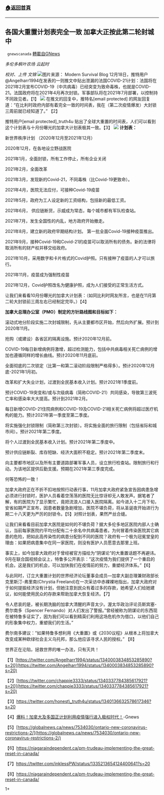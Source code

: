 ###  [:house:返回首頁](https://github.com/ourhimalayas/txt)
---

## 各国大重置计划表完全一致 加拿大正按此第二轮封城中
` gnewscanada` [轉載自GNews](https://gnews.org/zh-hans/672917/)

*多伦多枫叶农场  云起时*

*校对、上传 文锦*
![]()![](https://gnews-media-offload.s3.amazonaws.com/wp-content/uploads/2020/12/21090817/reset.jpg)图片来源： Modern Survival Blog
12月18日，推特用户@Angelharr1994在发表的一则推文中贴出泄漏的法国COVID-21计划：法国将在2021年2月宣布COVID-19（中共病毒）已经突变为致命毒株，也就是COVID-21。法国政府将在2021年4月再次封锁。军事部队将在2021年7月部署，以控制持不同政见者。【1】
![]()![](https://gnews-media-offload.s3.amazonaws.com/wp-content/uploads/2020/12/21090134/EpimYs1XEAAR5IW.jpg)
在推文的回复中，推特名[email protected] 的网友回复道：“在比利时政府内部有着完全一致的时间表，我在（第二次疫情爆发）大封锁三周前就已经知道了。” 【2】

推特用户[email protected]\_truth4u 贴出了全球大重置的时间表，人们可以看到这个计划表与十月份曝光的加拿大计划表极其一致。【3】
![]()![](https://gnews-media-offload.s3.amazonaws.com/wp-content/uploads/2020/12/21085707/fdsfa.jpg)
**计划表：**

新世界秩序计划 （2020年12月至2021年12月）

2020年12月，在各地设立野战医院

2021年1月，全面封锁，所有工作停止，所有企业关闭

2021年2月，全面改革

2021年3月，发现新的Covid-21，不同毒株（比Covid-19更致命）。

2021年4月，医院无法应付，可接种Covid-19疫苗

2021年5月，政府为工人设定新的工资结构，包括新的最低工资。

2021年6月， 供应链断货，示威成为常态，每个城市都有军队检查站。

2021年7月，发生全国性的内乱，地方政府开始撤走。

2021年8月，建立新的政府早期结构计划。 第一批全面Covid-19接种疫苗推出。

2021年9月，接种Covid-19和Covid-21的疫苗可以取消所有的债务。新的法律将取消所有的财产权并移交给政府。

2021年10月，采用数字和卡片格式的Covid护照。只有接种了疫苗的人才可以旅行。

2021年11月，疫苗成为强制性疫苗

2021年12月，Covid护照改名为健康护照，成为人们接受的正常生活方式。

让我们来看看10月份曝光的加拿大计划表：（如同比利时网友所言，也是在11月第二轮大封锁前三周左右已经制定完毕。）【4】

**加拿大总理办公室（PMO）制定的方针路线图和目标如下：**

滚动式地分阶段实施二次封城限制，先从主要都市区开始，然后向外扩展。预计到2020年11月。

抢购（或建设）各省区的隔离设施。预计2020年12月前。

COVID-19每日新增病例将激增，超过检测能力，包括中共病毒相关死亡病例的增加也遵循同样的增长曲线。预计2020年11月底前。

全面彻底的二次锁定（比第一和第二滚动阶段限制严格得多）。预计2020年12月底-2021年1月初。

改革和扩大失业计划，过渡到全民基本收入计划。预计2021年1季度前。

预计COVID-19突变和/或与次级病毒（简称COVID-21）共同感染，导致第三波死亡率和感染率大大提高。预计到2021年2月。

每日新增COVID-21住院病例和COVID-19及COVID-21相关死亡病例将超过医疗机构的能力。预计2021年第一季度至第二季度。

将实施强化封锁限制（简称第三次封锁）。将实施全面的旅行限制（包括省际和城市间）。预计2021年第二季度。

将个人过渡到全民基本收入计划。预计2021年第二季度中。

预计供应链断裂、库存短缺、经济大面积不稳定。预计2021年第二季度末。

向主要都市地区以及所有主要道路部署军事人员，设立旅行检查站。限制旅行和行动。为该地区提供后勤支援。预期在2021年第三季度完成。

何等恐怖的一致！

加拿大政府正在不折不扣地按照行动表行事，11月加拿大政府紧急宣告因病患急增必须进行封锁时，医护人员看着空荡荡的医院无比惊讶却无人敢发声。据笔者了解，有的医院为了显示繁忙，竟把流浪人口接入医院隔离。如今进入十二月下旬，安省如期严正宣布，因患者数量急剧增加，医院不堪负荷，将从圣诞夜开始进行为期二十八天更为严厉的封锁令。【5】对照计划表，果然严丝合缝。

让我们来看看目前加拿大医院是如何的不堪负荷？据大多伦多地区医院内部人士确认，当前每家医院约平均分配有二十余名中共病毒患者。为何冒着传染医院其它病患的危险，把如此高传染性的病患分配到不同的医院？政府有一个极为冠冕堂皇的理由：如果把病患集中在同一家医院，则没有医护人员愿意去那里上班。

事实上，如今加拿大政府对于曾经被官方描绘为“阴谋论”的大重置话题不再避讳。9月在联合国视频会议上，特鲁多公开表示：”这次疫情为我们提供了一个重启的机会。这是我们的机会，可以加快我们在疫情前的努力，重塑经济体系。”【6】

与此同时，订立大重置计划的世界经济论坛董事会成员—加拿大副总理兼财政部长克里斯汀-弗里南(Chrystia Freeland)在一次采访中赤裸裸地指出，加拿大政府对于如何提振经济没有计划，但她注意到民众有着过多的存款，她希望人们给她建议，如何能使用民众的存款来帮助加拿大恢复经济。【7】

令人悲哀的是，被长期洗脑的加拿大清醒的声音太少。渥太华政治评论员斯宾塞-费尔南多（Spencer Fernando）对人们发出了警报。”曾经被称为阴谋论的东西现在被特鲁多证实了，因为我们可以看到精英们利用这场危机作为借口，以他们自己的形象集中权力，重塑我们的生活。”

费尔南多建议：”如果特鲁多想利用《大重置》或《2030议程》从根本上将加拿大改变成某种欧绿社会主义乌托邦，那么他应该寻求人民的授权。” 【8】

世界正在沦陷，拯救世界的唯一办法，只有灭共！

【1】[https://twitter.com/Angelharr1994/status/1340003834853285890?s=20](https://twitter.com/Angelharr1994/status/1340003834853285890?s=20)

【2】[https://twitter.com/chappie3333/status/1340337784385617921?s=20](https://twitter.com/chappie3333/status/1340337784385617921?s=20)

【3】https://twitter.com/honest\_truth4u/status/1340136632578617346?s=20

【4】[爆料！加拿大及多国正计划利用疫情强行进入极权时代！](https://gnews.org/zh-hans/438444/)-Gnews

【5】[https://globalnews.ca/news/7534030/ontario-new-coronavirus-restrictions-2/](https://globalnews.ca/news/7534030/ontario-new-coronavirus-restrictions-2/)

【6】https://niagaraindependent.ca/pm-trudeau-implementing-the-great-reset-in-canada/

【7】https://twitter.com/inklessPW/status/1335213654124400641?s=20

【8】https://niagaraindependent.ca/pm-trudeau-implementing-the-great-reset-in-canada/

1+
